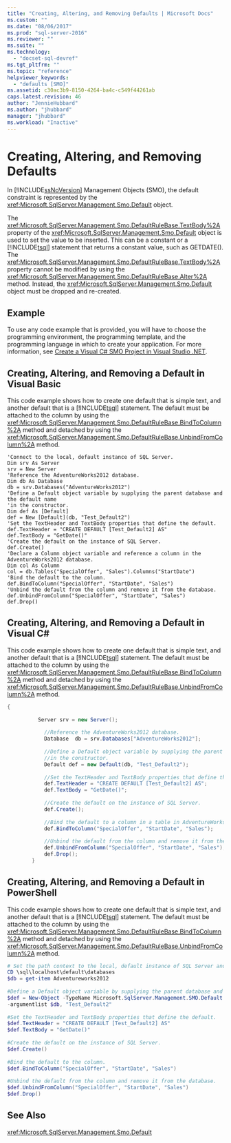 ```yaml
---
title: "Creating, Altering, and Removing Defaults | Microsoft Docs"
ms.custom: ""
ms.date: "08/06/2017"
ms.prod: "sql-server-2016"
ms.reviewer: ""
ms.suite: ""
ms.technology: 
  - "docset-sql-devref"
ms.tgt_pltfrm: ""
ms.topic: "reference"
helpviewer_keywords: 
  - "defaults [SMO]"
ms.assetid: c30ac3b9-8150-4264-ba4c-c549f44261ab
caps.latest.revision: 46
author: "JennieHubbard"
ms.author: "jhubbard"
manager: "jhubbard"
ms.workload: "Inactive"
---
```

# Creating, Altering, and Removing Defaults
  In [!INCLUDE[ssNoVersion](../../../includes/ssnoversion-md.md)] Management Objects (SMO), the default constraint is represented by the <xref:Microsoft.SqlServer.Management.Smo.Default> object.  
  
 The <xref:Microsoft.SqlServer.Management.Smo.DefaultRuleBase.TextBody%2A> property of the <xref:Microsoft.SqlServer.Management.Smo.Default> object is used to set the value to be inserted. This can be a constant or a [!INCLUDE[tsql](../../../includes/tsql-md.md)] statement that returns a constant value, such as GETDATE(). The <xref:Microsoft.SqlServer.Management.Smo.DefaultRuleBase.TextBody%2A> property cannot be modified by using the <xref:Microsoft.SqlServer.Management.Smo.DefaultRuleBase.Alter%2A> method. Instead, the <xref:Microsoft.SqlServer.Management.Smo.Default> object must be dropped and re-created.  
  
## Example  
 To use any code example that is provided, you will have to choose the programming environment, the programming template, and the programming language in which to create your application. For more information, see [Create a Visual C&#35; SMO Project in Visual Studio .NET](../../../relational-databases/server-management-objects-smo/how-to-create-a-visual-csharp-smo-project-in-visual-studio-net.md).  
  
## Creating, Altering, and Removing a Default in Visual Basic  
 This code example shows how to create one default that is simple text, and another default that is a [!INCLUDE[tsql](../../../includes/tsql-md.md)] statement. The default must be attached to the column by using the <xref:Microsoft.SqlServer.Management.Smo.DefaultRuleBase.BindToColumn%2A> method and detached by using the <xref:Microsoft.SqlServer.Management.Smo.DefaultRuleBase.UnbindFromColumn%2A> method.  
  
```VBNET
'Connect to the local, default instance of SQL Server.
Dim srv As Server
srv = New Server
'Reference the AdventureWorks2012 database.
Dim db As Database
db = srv.Databases("AdventureWorks2012")
'Define a Default object variable by supplying the parent database and the default name 
'in the constructor.
Dim def As [Default]
def = New [Default](db, "Test_Default2")
'Set the TextHeader and TextBody properties that define the default.
def.TextHeader = "CREATE DEFAULT [Test_Default2] AS"
def.TextBody = "GetDate()"
'Create the default on the instance of SQL Server.
def.Create()
'Declare a Column object variable and reference a column in the AdventureWorks2012 database.
Dim col As Column
col = db.Tables("SpecialOffer", "Sales").Columns("StartDate")
'Bind the default to the column.
def.BindToColumn("SpecialOffer", "StartDate", "Sales")
'Unbind the default from the column and remove it from the database.
def.UnbindFromColumn("SpecialOffer", "StartDate", "Sales")
def.Drop()
```
  
## Creating, Altering, and Removing a Default in Visual C#  
 This code example shows how to create one default that is simple text, and another default that is a [!INCLUDE[tsql](../../../includes/tsql-md.md)] statement. The default must be attached to the column by using the <xref:Microsoft.SqlServer.Management.Smo.DefaultRuleBase.BindToColumn%2A> method and detached by using the <xref:Microsoft.SqlServer.Management.Smo.DefaultRuleBase.UnbindFromColumn%2A> method.  
  
```csharp  
{  
  
          Server srv = new Server();  
  
            //Reference the AdventureWorks2012 database.   
            Database  db = srv.Databases["AdventureWorks2012"];  
  
            //Define a Default object variable by supplying the parent database and the default name   
            //in the constructor.   
            Default def = new Default(db, "Test_Default2");  
  
            //Set the TextHeader and TextBody properties that define the default.   
            def.TextHeader = "CREATE DEFAULT [Test_Default2] AS";  
            def.TextBody = "GetDate()";  
  
            //Create the default on the instance of SQL Server.   
            def.Create();  
  
            //Bind the default to a column in a table in AdventureWorks2012  
            def.BindToColumn("SpecialOffer", "StartDate", "Sales");  
  
            //Unbind the default from the column and remove it from the database.   
            def.UnbindFromColumn("SpecialOffer", "StartDate", "Sales");  
            def.Drop();  
        }  
```  
  
## Creating, Altering, and Removing a Default in PowerShell  
 This code example shows how to create one default that is simple text, and another default that is a [!INCLUDE[tsql](../../../includes/tsql-md.md)] statement. The default must be attached to the column by using the <xref:Microsoft.SqlServer.Management.Smo.DefaultRuleBase.BindToColumn%2A> method and detached by using the <xref:Microsoft.SqlServer.Management.Smo.DefaultRuleBase.UnbindFromColumn%2A> method.  
  
```powershell   
# Set the path context to the local, default instance of SQL Server and get a reference to AdventureWorks2012  
CD \sql\localhost\default\databases  
$db = get-item Adventureworks2012  
  
#Define a Default object variable by supplying the parent database and the default name in the constructor.  
$def = New-Object -TypeName Microsoft.SqlServer.Management.SMO.Default `  
-argumentlist $db, "Test_Default2"  
  
#Set the TextHeader and TextBody properties that define the default.   
$def.TextHeader = "CREATE DEFAULT [Test_Default2] AS"  
$def.TextBody = "GetDate()"  
  
#Create the default on the instance of SQL Server.   
$def.Create()  
  
#Bind the default to the column.   
$def.BindToColumn("SpecialOffer", "StartDate", "Sales")  
  
#Unbind the default from the column and remove it from the database.   
$def.UnbindFromColumn("SpecialOffer", "StartDate", "Sales")  
$def.Drop()  
```  
  
## See Also  
 <xref:Microsoft.SqlServer.Management.Smo.Default>  
  
  
